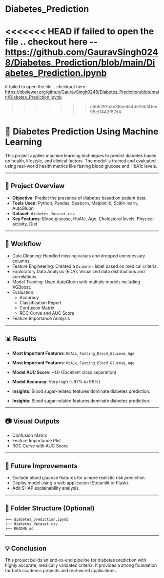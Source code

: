 # Diabetes_Prediction
<<<<<<< HEAD
if failed to open the file .. checkout here -- https://github.com/GauravSingh0248/Diabetes_Prediction/blob/main/Diabetes_Prediction.ipynb
=======
if failed to open the file .. checkout here --https://nbviewer.org/github/GauravSingh0248/Diabetes_Prediction/blob/main/Diabetes_Prediction.ipynb
>>>>>>> c6b6291b3e38be654de26bf41ee96cf1442f67d4
# 🦧 Diabetes Prediction Using Machine Learning

This project applies machine learning techniques to predict diabetes based on health, lifestyle, and clinical factors. The model is trained and evaluated using real-world health metrics like fasting blood glucose and HbA1c levels.

---

## 📁 Project Overview

- **Objective**: Predict the presence of diabetes based on patient data.
- **Tools Used**: Python, Pandas, Seaborn, Matplotlib, Scikit-learn, AutoGluon
- **Dataset**: `diabetes_dataset.csv`
- **Key Features**: Blood glucose, HbA1c, Age, Cholesterol levels, Physical activity, Diet

---

## 🧪 Workflow

- Data Cleaning: Handled missing values and dropped unnecessary columns.
- Feature Engineering: Created a `Diabetes` label based on medical criteria.
- Exploratory Data Analysis (EDA): Visualized data distributions and correlations.
- Model Training: Used AutoGluon with multiple models including XGBoost.
- Evaluation:
  - Accuracy
  - Classification Report
  - Confusion Matrix
  - ROC Curve and AUC Score
- Feature Importance Analysis

---

## 📊 Results

- **Most Important Features**: `HbA1c`, `Fasting_Blood_Glucose`, `Age`
- **Most Important Features**: `HbA1c`, `Fasting_Blood_Glucose`, `Age`
- **Model AUC Score**: ~1.0 (Excellent class separation)
- **Model Accuracy**: Very high (~97% to 99%)
- **Insights**: Blood sugar-related features dominate diabetes prediction.

- **Insights**: Blood sugar-related features dominate diabetes prediction.

---

## 📷 Visual Outputs

- Confusion Matrix
- Feature Importance Plot
- ROC Curve with AUC Score

---

## 📌 Future Improvements

- Exclude blood glucose features for a more realistic risk prediction.
- Deploy model using a web application (Streamlit or Flask).
- Add SHAP explainability analysis.

---

## 💼 Folder Structure (Optional)

```bash
├── diabetes_prediction.ipynb
├── diabetes_dataset.csv
├── README.md
```

---

## 💡 Conclusion

This project builds an end-to-end pipeline for diabetes prediction with highly accurate, medically validated criteria. It provides a strong foundation for both academic projects and real-world applications.

